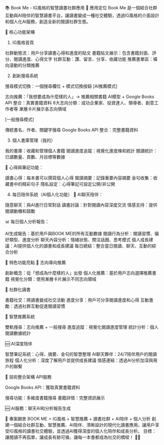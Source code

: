 📚 Book Me - IG風格的智慧讀書社群應用
🎯 應用定位
Book Me 是一個結合社群互動與AI陪伴的智慧讀書平台，讓讀書變成一種社交體驗，透過IG風格的介面設計和個人化AI服務，創造全新的閱讀社群生態。

📱 核心功能架構
1. IG風格首頁

社群動態流：用戶分享讀書心得和進度的貼文
書籍貼文展示：包含書籍封面、評分、閱讀進度、心得文字
社群互動：讚、留言、分享、收藏功能
推薦書單區：橫向滾動的分類推薦

2. 創新搜尋系統 

搜尋模式切換：一個搜尋欄位 + 模式切換按鈕
[AI推薦模式]

志向推薦：「我想要成為什麼樣的人」→ 推薦相關書籍
AI模型 + Google Books API 整合：真實書籍資料
8大志向分類：成功企業家、投資達人、領導者、創意工作者等
漸層卡片展示各志向領域

[一般搜尋模式]

傳統書名、作者、關鍵字搜尋
Google Books API 整合：完整書籍資料

3. 個人書庫管理（我的）

我的書庫：收藏和管理個人書籍
閱讀進度追蹤：視覺化進度條和統計
閱讀統計：已讀數量、頁數、月目標等數據

📝 心得與筆記功能：

讀書心得：每本書可以撰寫個人心得
閱讀摘要：記錄重要內容摘要
金句收集：收藏書中的精彩句子
隱私設定：心得筆記可設定公開/非公開

4. 每日陪伴系統（AI個人化功能）
🤖 AI聊天陪伴：

隨意聊天：與AI進行日常對話
讀書討論：針對閱讀內容深度交流
情感支持：提供閱讀動機和鼓勵

📊 每日個人分析報告：

AI生成報告：基於用戶與BOOK ME的所有互動數據
閱讀行為分析：閱讀習慣、偏好類型、進度分析
聊天內容分析：情緒狀態、關注話題、思考模式
個人成長建議：AI提供個人化的讀書和成長建議
每日總結：整合當日閱讀、聊天、互動的綜合分析


🚀 特色功能亮點
🎯 志向導向推薦

創新概念：從「想成為什麼樣的人」出發
個人化推薦：基於用戶志向選擇推薦書籍
視覺化分類：使用漸層卡片展示不同志向領域

👥 社群化讀書

書籍社交：將讀書變成社交活動
進度分享：用戶可分享閱讀進度和心得
互動激勵：透過社群互動促進閱讀習慣

🧠 智慧推薦系統

雙軌搜尋：志向推薦 + 一般搜尋
進度追蹤：視覺化閱讀進度管理
統計分析：個人閱讀數據統計

🆕 AI深度陪伴

智慧筆記系統：心得、摘要、金句的智慧整理
AI聊天夥伴：24/7陪伴用戶的閱讀旅程
個人化分析：深度了解用戶並提供成長建議
情感連結：透過AI分析加深與用戶的聯繫


🔧 技術整合架構
API服務

Google Books API：獲取真實書籍資料

搜尋功能：多維度書籍搜尋
書籍詳情：完整資訊展示


🆕 AI服務：聊天AI和分析報告生成

🎊 專案願景
BOOK ME = IG風格 + 智慧推薦 + 讀書社群 + AI陪伴 + 個人分析
創建一個結合社群互動、智慧推薦、AI陪伴、清晰設計的現代化讀書應用，讓用戶享受IG風格的讀書社交體驗，並透過AI獲得深度的個人化陪伴和成長分析。
目標：讓閱讀不再孤單，讓成長有跡可循，讓每一本書都成為社交的橋樑！ 📖✨

